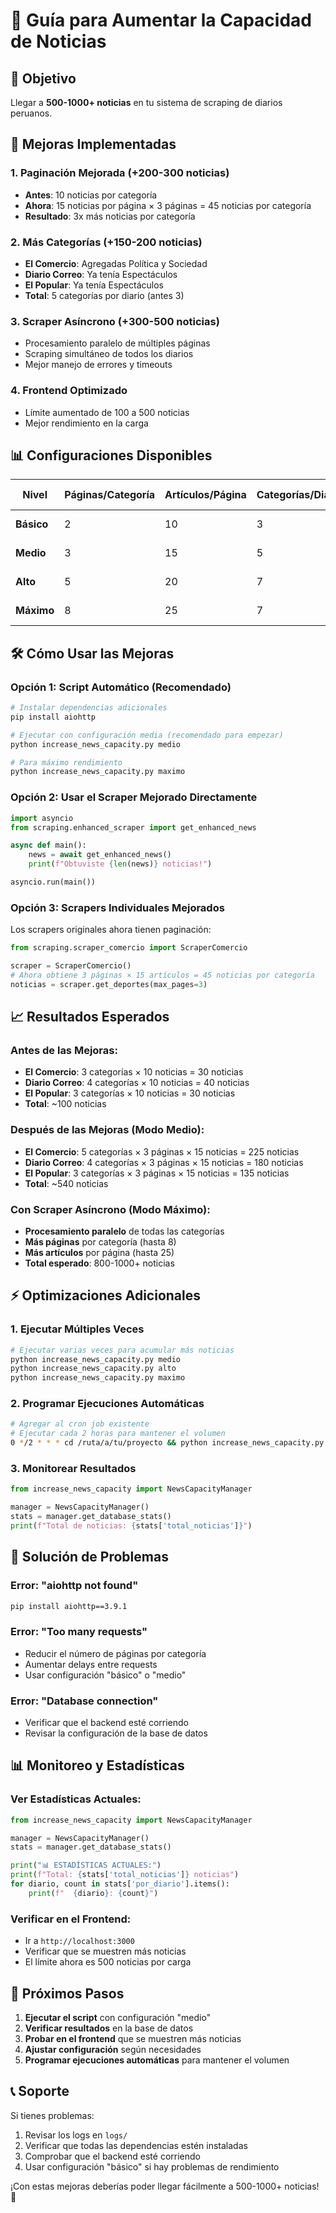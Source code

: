 # 📰 Guía para Aumentar la Capacidad de Noticias

## 🎯 Objetivo
Llegar a **500-1000+ noticias** en tu sistema de scraping de diarios peruanos.

## 🚀 Mejoras Implementadas

### 1. **Paginación Mejorada** (+200-300 noticias)
- **Antes**: 10 noticias por categoría
- **Ahora**: 15 noticias por página × 3 páginas = 45 noticias por categoría
- **Resultado**: 3x más noticias por categoría

### 2. **Más Categorías** (+150-200 noticias)
- **El Comercio**: Agregadas Política y Sociedad
- **Diario Correo**: Ya tenía Espectáculos
- **El Popular**: Ya tenía Espectáculos
- **Total**: 5 categorías por diario (antes 3)

### 3. **Scraper Asíncrono** (+300-500 noticias)
- Procesamiento paralelo de múltiples páginas
- Scraping simultáneo de todos los diarios
- Mejor manejo de errores y timeouts

### 4. **Frontend Optimizado**
- Límite aumentado de 100 a 500 noticias
- Mejor rendimiento en la carga

## 📊 Configuraciones Disponibles

| Nivel | Páginas/Categoría | Artículos/Página | Categorías/Diario | Noticias Esperadas |
|-------|------------------|------------------|-------------------|-------------------|
| **Básico** | 2 | 10 | 3 | ~150-200 |
| **Medio** | 3 | 15 | 5 | ~300-400 |
| **Alto** | 5 | 20 | 7 | ~500-700 |
| **Máximo** | 8 | 25 | 7 | ~800-1000+ |

## 🛠️ Cómo Usar las Mejoras

### Opción 1: Script Automático (Recomendado)
```bash
# Instalar dependencias adicionales
pip install aiohttp

# Ejecutar con configuración media (recomendado para empezar)
python increase_news_capacity.py medio

# Para máximo rendimiento
python increase_news_capacity.py maximo
```

### Opción 2: Usar el Scraper Mejorado Directamente
```python
import asyncio
from scraping.enhanced_scraper import get_enhanced_news

async def main():
    news = await get_enhanced_news()
    print(f"Obtuviste {len(news)} noticias!")

asyncio.run(main())
```

### Opción 3: Scrapers Individuales Mejorados
Los scrapers originales ahora tienen paginación:
```python
from scraping.scraper_comercio import ScraperComercio

scraper = ScraperComercio()
# Ahora obtiene 3 páginas × 15 artículos = 45 noticias por categoría
noticias = scraper.get_deportes(max_pages=3)
```

## 📈 Resultados Esperados

### Antes de las Mejoras:
- **El Comercio**: 3 categorías × 10 noticias = 30 noticias
- **Diario Correo**: 4 categorías × 10 noticias = 40 noticias  
- **El Popular**: 3 categorías × 10 noticias = 30 noticias
- **Total**: ~100 noticias

### Después de las Mejoras (Modo Medio):
- **El Comercio**: 5 categorías × 3 páginas × 15 noticias = 225 noticias
- **Diario Correo**: 4 categorías × 3 páginas × 15 noticias = 180 noticias
- **El Popular**: 3 categorías × 3 páginas × 15 noticias = 135 noticias
- **Total**: ~540 noticias

### Con Scraper Asíncrono (Modo Máximo):
- **Procesamiento paralelo** de todas las categorías
- **Más páginas** por categoría (hasta 8)
- **Más artículos** por página (hasta 25)
- **Total esperado**: 800-1000+ noticias

## ⚡ Optimizaciones Adicionales

### 1. **Ejecutar Múltiples Veces**
```bash
# Ejecutar varias veces para acumular más noticias
python increase_news_capacity.py medio
python increase_news_capacity.py alto
python increase_news_capacity.py maximo
```

### 2. **Programar Ejecuciones Automáticas**
```bash
# Agregar al cron job existente
# Ejecutar cada 2 horas para mantener el volumen
0 */2 * * * cd /ruta/a/tu/proyecto && python increase_news_capacity.py medio
```

### 3. **Monitorear Resultados**
```python
from increase_news_capacity import NewsCapacityManager

manager = NewsCapacityManager()
stats = manager.get_database_stats()
print(f"Total de noticias: {stats['total_noticias']}")
```

## 🔧 Solución de Problemas

### Error: "aiohttp not found"
```bash
pip install aiohttp==3.9.1
```

### Error: "Too many requests"
- Reducir el número de páginas por categoría
- Aumentar delays entre requests
- Usar configuración "básico" o "medio"

### Error: "Database connection"
- Verificar que el backend esté corriendo
- Revisar la configuración de la base de datos

## 📊 Monitoreo y Estadísticas

### Ver Estadísticas Actuales:
```python
from increase_news_capacity import NewsCapacityManager

manager = NewsCapacityManager()
stats = manager.get_database_stats()

print("📊 ESTADÍSTICAS ACTUALES:")
print(f"Total: {stats['total_noticias']} noticias")
for diario, count in stats['por_diario'].items():
    print(f"  {diario}: {count}")
```

### Verificar en el Frontend:
- Ir a `http://localhost:3000`
- Verificar que se muestren más noticias
- El límite ahora es 500 noticias por carga

## 🎯 Próximos Pasos

1. **Ejecutar el script** con configuración "medio"
2. **Verificar resultados** en la base de datos
3. **Probar en el frontend** que se muestren más noticias
4. **Ajustar configuración** según necesidades
5. **Programar ejecuciones automáticas** para mantener el volumen

## 📞 Soporte

Si tienes problemas:
1. Revisar los logs en `logs/`
2. Verificar que todas las dependencias estén instaladas
3. Comprobar que el backend esté corriendo
4. Usar configuración "básico" si hay problemas de rendimiento

¡Con estas mejoras deberías poder llegar fácilmente a 500-1000+ noticias! 🚀

